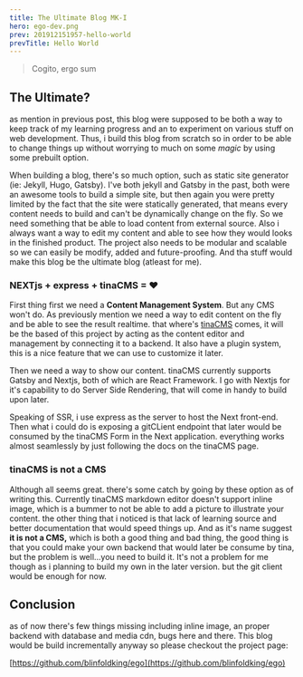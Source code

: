 ```yaml
---
title: The Ultimate Blog MK-I
hero: ego-dev.png
prev: 201912151957-hello-world
prevTitle: Hello World
---
```

> Cogito, ergo sum

## The Ultimate?

as mention in previous post, this blog were supposed to be both a way to keep track of my learning progress and an to experiment on various stuff on web development. Thus, i build this blog from scratch so in order to be able to change things up without worrying to much on some *magic* by using some prebuilt option.

When building a blog, there's so much option, such as static site generator (ie: Jekyll, Hugo, Gatsby). I've both jekyll and Gatsby in the past, both were an awesome tools to build a simple site, but then again you were pretty limited by the fact that the site were statically generated, that means every content needs to build and can't be dynamically change on the fly. So we need something that be able to load content from external source. Also i always want a way to edit my content and able to see how they would looks in the finished product. The project also needs to be modular and scalable so we can easily be modify, added and future-proofing. And tha stuff would make this blog be the ultimate blog (atleast for me).

### NEXTjs + express + tinaCMS = ❤

First thing first we need a __Content Management System__. But any CMS won't do. As previously mention we need a way to edit content on the fly and be able to see the result realtime. that where's [tinaCMS](https://tinacms.org/) comes, it will be the based of this project by acting as the content editor and management by connecting it to a backend. It also have a plugin system, this is a nice feature that we can use to customize it later.

Then we need a way to show our content. tinaCMS currently supports Gatsby and Nextjs, both of which are React Framework. I go with Nextjs for it's capability to do Server Side Rendering, that will come in handy to build upon later.

Speaking of SSR, i use express as the server to host the Next front-end. Then what i could do is exposing a gitCLient endpoint that later would be consumed by the tinaCMS Form in the Next application. everything works almost seamlessly by just following the docs on the tinaCMS page.

### tinaCMS is not a CMS

Although all seems great. there's some catch by going by these option as of writing this. Currently tinaCMS markdown editor doesn't support inline image, which is a bummer to not be able to add a picture to illustrate your content. the other thing that i noticed is that lack of learning source and better documentation that would speed things up. And as it's name suggest __it is not a CMS,__ which is both a good thing and bad thing, the good thing is that you could make your own backend that would later be consume by tina, but the problem is well...you need to build it. It's not a problem for me though as i planning to build my own in the later version. but the git client would be enough for now.

## Conclusion

as of now there's few things missing including inline image, an proper backend with database and media cdn, bugs here and there. This blog would be build incrementally anyway so please checkout the project page:

[https://github.com/blinfoldking/ego](https://github.com/blinfoldking/ego)




    